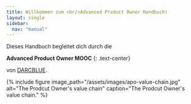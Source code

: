 ```yaml
---
title: Willkommen zum <br/>Advanced Product Owner Handbuch!
layout: single
sidebar:
  nav: "manual"
---
```


Dieses Handbuch begleitet dich durch die

**Advanced Product Owner MOOC**
{: .text-center}

von [DARCBLUE][1].

{% include figure image_path="/assets/images/apo-value-chain.jpg" alt="The Prodcut Owner's value chain" caption="The Prodcut Owner's value chain." %}

[1]:	https://www.darcblue.com/ "DARCBLUE AG"
